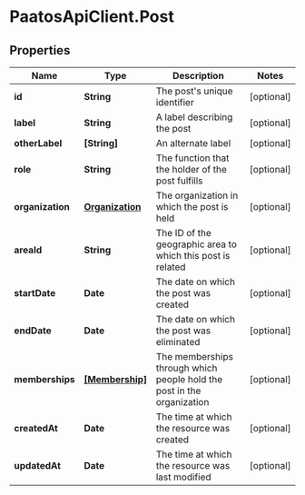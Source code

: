 # PaatosApiClient.Post

## Properties
Name | Type | Description | Notes
------------ | ------------- | ------------- | -------------
**id** | **String** | The post&#39;s unique identifier | [optional] 
**label** | **String** | A label describing the post | [optional] 
**otherLabel** | **[String]** | An alternate label | [optional] 
**role** | **String** | The function that the holder of the post fulfills | [optional] 
**organization** | [**Organization**](Organization.md) | The organization in which the post is held | [optional] 
**areaId** | **String** | The ID of the geographic area to which this post is related | [optional] 
**startDate** | **Date** | The date on which the post was created | [optional] 
**endDate** | **Date** | The date on which the post was eliminated | [optional] 
**memberships** | [**[Membership]**](Membership.md) | The memberships through which people hold the post in the organization | [optional] 
**createdAt** | **Date** | The time at which the resource was created | [optional] 
**updatedAt** | **Date** | The time at which the resource was last modified | [optional] 



